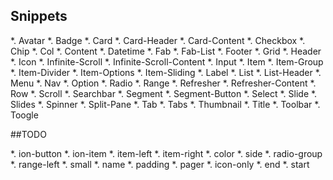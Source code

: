 

## Snippets

*. Avatar
*. Badge
*. Card
*. Card-Header
*. Card-Content
*. Checkbox
*. Chip
*. Col
*. Content
*. Datetime
*. Fab
*. Fab-List
*. Footer
*. Grid
*. Header
*. Icon
*. Infinite-Scroll
*. Infinite-Scroll-Content
*. Input
*. Item
*. Item-Group
*. Item-Divider
*. Item-Options
*. Item-Sliding
*. Label
*. List
*. List-Header
*. Menu
*. Nav
*. Option
*. Radio
*. Range
*. Refresher
*. Refresher-Content
*. Row
*. Scroll
*. Searchbar
*. Segment
*. Segment-Button
*. Select
*. Slide
*. Slides
*. Spinner
*. Split-Pane
*. Tab
*. Tabs
*. Thumbnail
*. Title
*. Toolbar
*. Toogle




##TODO

*. ion-button
*. ion-item 
*. item-left
*. item-right
*. color
*. side
*. radio-group
*. range-left 
*. small
*. name
*. padding
*. pager
*. icon-only
*. end
*. start

